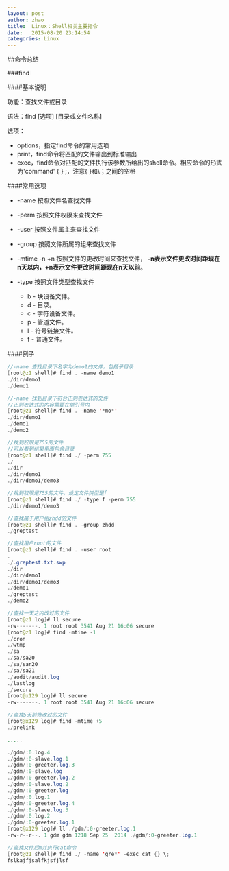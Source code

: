 ```yaml
---
layout: post
author: zhao
title:  Linux：Shell相关主要指令
date:   2015-08-20 23:14:54
categories: Linux
---
```



##命令总结

###find

####基本说明

功能：查找文件或目录

语法：find [选项] [目录或文件名称]

选项：
- options，指定find命令的常用选项
- print，find命令将匹配的文件输出到标准输出
- exec，find命令对匹配的文件执行该参数所给出的shell命令。相应命令的形式为'command' {  } \;，注意{   }和\；之间的空格 

####常用选项

- -name 按照文件名查找文件

- -perm 按照文件权限来查找文件

- -user 按照文件属主来查找文件

- -group 按照文件所属的组来查找文件

- -mtime -n +n 按照文件的更改时间来查找文件， **-n表示文件更改时间距现在n天以内，+n表示文件更改时间距现在n天以前**。

- -type 按照文件类型查找文件

	- b - 块设备文件。
	- d - 目录。
	- c - 字符设备文件。
	- p - 管道文件。
	- l - 符号链接文件。
	- f - 普通文件。
	
####例子

~~~java
//-name 查找目录下名字为demo1的文件，包括子目录
[root@z1 shell]# find . -name demo1
./dir/demo1
./demo1

//-name 找到目录下符合正则表达式的文件
//正则表达式的内容需要在单引号内
[root@z1 shell]# find . -name '*mo*'
./dir/demo1
./demo1
./demo2

//找到权限是755的文件
//可以看到结果里面包含目录
[root@z1 shell]# find ./ -perm 755
./
./dir
./dir/demo1
./dir/demo1/demo3

//找到权限是755的文件，设定文件类型是f
[root@z1 shell]# find ./ -type f -perm 755
./dir/demo1/demo3

//查找属于用户组zhdd的文件
[root@z1 shell]# find . -group zhdd
./greptest

//查找用户root的文件
[root@z1 shell]# find . -user root
.
./.greptest.txt.swp
./dir
./dir/demo1
./dir/demo1/demo3
./demo1
./greptest
./demo2

//查找一天之内改过的文件
[root@z1 log]# ll secure
-rw-------. 1 root root 3541 Aug 21 16:06 secure
[root@z1 log]# find -mtime -1
./cron
./wtmp
./sa
./sa/sa20
./sa/sar20
./sa/sa21
./audit/audit.log
./lastlog
./secure
[root@x129 log]# ll secure
-rw-------. 1 root root 3541 Aug 21 16:06 secure

//查找5天前修改过的文件
[root@x129 log]# find -mtime +5
./prelink

.....

./gdm/:0.log.4
./gdm/:0-slave.log.1
./gdm/:0-greeter.log.3
./gdm/:0-slave.log
./gdm/:0-greeter.log.2
./gdm/:0-slave.log.2
./gdm/:0-greeter.log
./gdm/:0.log.1
./gdm/:0-greeter.log.4
./gdm/:0-slave.log.3
./gdm/:0.log.2
./gdm/:0-greeter.log.1
[root@x129 log]# ll ./gdm/:0-greeter.log.1
-rw-r--r--. 1 gdm gdm 1218 Sep 25  2014 ./gdm/:0-greeter.log.1

//查找文件后m并执行cat命令
[root@z1 shell]# find ./ -name 'gre*' -exec cat {} \;
fslkajfjsalfkjsfjlsf
~~~













